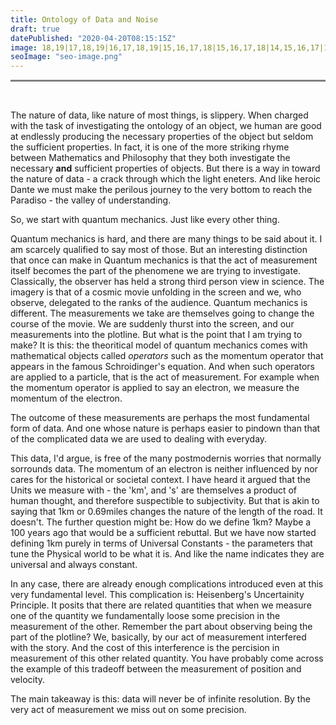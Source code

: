 ```yaml
---
title: Ontology of Data and Noise
draft: true
datePublished: "2020-04-20T08:15:15Z"
image: 18,19|17,18,19|16,17,18,19|15,16,17,18|15,16,17,18|14,15,16,17|13,14,15,16,17|12,13,14,15,16|12,13,14,15|11,12,13,14,15|10,11,12,13,14|9,10,11,12,13|3,4,9,10,11,12,13|2,3,4,5,8,9,10,11,12|2,3,4,5,6,7,8,9,10,11|3,4,5,6,7,8,9,10,11|4,5,6,7,8,9,10|5,6,7,8,9|6,7,8|
seoImage: "seo-image.png"
---
```


<hr style="height:3px;border-width:0;color:gray;background-color:gray">
 <br />

The nature of data, like nature of most things, is slippery. When charged with the task of investigating the ontology of an object, we human are good at endlessly producing the necessary properties of the object but seldom the sufficient properties. In fact, it is one of the more striking rhyme between Mathematics and Philosophy that they both investigate the necessary **and** sufficient properties of objects. But there is a way in toward the nature of data - a crack through which the light eneters. And like heroic Dante we must make the perilous journey to the very bottom to reach the Paradiso - the valley of understanding.

So, we start with quantum mechanics. Just like every other thing.

Quantum mechanics is hard, and there are many things to be said about it. I am scarcely qualified to say most of those. But an interesting distinction that once can make in Quantum mechanics is that the act of measurement itself becomes the part of the phenomene we are trying to investigate. Classically, the observer has held a strong third person view in science. The imagery is that of a cosmic movie unfolding in the screen and we, who observe, delegated to the ranks of the audience. Quantum mechanics is different. The measurements we take are themselves going to change the course of the movie. We are suddenly thurst into the screen, and our measurements into the plotline. But what is the point that I am trying to make? It is this: the theoritical model of quantum mechanics comes with mathematical objects called *operators* such as the momentum operator that appears in the famous Schroidinger's equation. And when such operators are applied to a particle, that is the act of measurement. For example when the momentum operator is applied to say an electron, we measure the momentum of the electron.

The outcome of these measurements are perhaps the most fundamental form of data. And one whose nature is perhaps easier to pindown than that of the complicated data we are used to dealing with everyday.

This data, I'd argue, is free of the many postmodernis worries that normally sorrounds data. The momentum of an electron is neither influenced by nor cares for the historical or societal context. I have heard it argued that the Units we measure with - the 'km', and 's' are themselves a product of human thought, and therefore suspectible to subjectivity. But that is akin to saying that 1km or 0.69miles changes the nature of the length of the road. It doesn't. The  further question might be: How do we define 1km? Maybe a 100 years ago that would be a sufficient rebuttal. But we have now started defining 1km purely in terms of Universal Constants - the parameters that tune the Physical world to be what it is. And like the name indicates they are universal and always constant.

In any case, there are already enough complications introduced even at this very fundamental level. This complication is: Heisenberg's Uncertainity Principle. It posits that there are related quantities that when we measure one of the quantity we fundamentally loose some precision in the measurement of the other. Remember the part about observing being the part of the plotline? We, basically, by our act of measurement interfered with the story. And the cost of this interference is the percision in measurement of this other related quantity. You have probably come across the example of this tradeoff between the measurement of position and velocity.

The main takeaway is this: data will never be of infinite resolution. By the very act of measurement we miss out on some precision.
